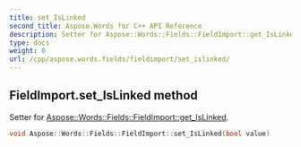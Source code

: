 ```yaml
---
title: set_IsLinked
second_title: Aspose.Words for C++ API Reference
description: Setter for Aspose::Words::Fields::FieldImport::get_IsLinked. 
type: docs
weight: 0
url: /cpp/aspose.words.fields/fieldimport/set_islinked/
---
```

## FieldImport.set_IsLinked method


Setter for [Aspose::Words::Fields::FieldImport::get_IsLinked](./get_islinked/).

```cpp
void Aspose::Words::Fields::FieldImport::set_IsLinked(bool value)
```

